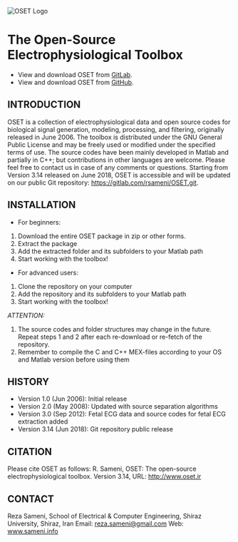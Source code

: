 ![OSET Logo](/images/OSETlogo.png)
# The Open-Source Electrophysiological Toolbox

- View and download OSET from [GitLab](https://gitlab.com/rsameni/OSET).
- View and download OSET from [GitHub](https://github.com/rsameni/OSET).

## INTRODUCTION

OSET is a collection of electrophysiological data and open source codes for biological signal generation, modeling, processing, and filtering, originally released in June 2006. The toolbox is distributed under the GNU General Public License and may be freely used or modified under the specified terms of use. The source codes have been mainly developed in Matlab and partially in C++; but contributions in other languages are welcome. Please feel free to contact us in case of any comments or questions.
Starting from Version 3.14 released on June 2018, OSET is accessible and will be updated on our public Git repository: https://gitlab.com/rsameni/OSET.git.

## INSTALLATION

* For beginners:
 1. Download the entire OSET package in zip or other forms.
 2. Extract the package
 3. Add the extracted folder and its subfolders to your Matlab path
 4. Start working with the toolbox!

* For advanced users:
 1. Clone the repository on your computer
 2. Add the repository and its subfolders to your Matlab path
 3. Start working with the toolbox!

*ATTENTION:*
1. The source codes and folder structures may change in the future. Repeat steps 1 and 2 after each re-download or re-fetch of the repository.
2. Remember to compile the C and C++ MEX-files according to your OS and Matlab version before using them

## HISTORY
* Version 1.0 (Jun 2006): Initial release
* Version 2.0 (May 2008): Updated with source separation algorithms
* Version 3.0 (Sep 2012): Fetal ECG data and source codes for fetal ECG extraction added
* Version 3.14 (Jun 2018): Git repository public release

## CITATION
Please cite OSET as follows: R. Sameni, OSET: The open-source electrophysiological toolbox. Version 3.14, URL: http://www.oset.ir

## CONTACT
Reza Sameni,
School of Electrical & Computer Engineering, Shiraz University, Shiraz, Iran
Email: reza.sameni@gmail.com
Web: www.sameni.info
